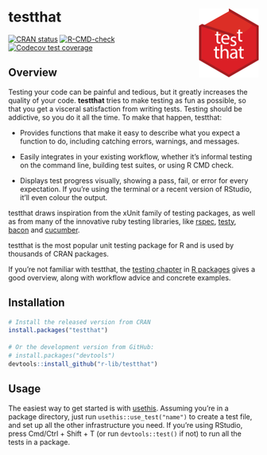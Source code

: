 
<!-- README.md is generated from README.Rmd. Please edit that file -->

# testthat <a href="https://testthat.r-lib.org"><img src="man/figures/logo.png" align="right" height="138" /></a>

<!-- badges: start -->

[![CRAN
status](https://www.r-pkg.org/badges/version/testthat)](https://cran.r-project.org/package=testthat)
[![R-CMD-check](https://github.com/r-lib/testthat/actions/workflows/R-CMD-check.yaml/badge.svg)](https://github.com/r-lib/testthat/actions/workflows/R-CMD-check.yaml)
[![Codecov test
coverage](https://codecov.io/gh/r-lib/testthat/branch/main/graph/badge.svg)](https://app.codecov.io/gh/r-lib/testthat?branch=main)
<!-- badges: end -->

## Overview

Testing your code can be painful and tedious, but it greatly increases
the quality of your code. **testthat** tries to make testing as fun as
possible, so that you get a visceral satisfaction from writing tests.
Testing should be addictive, so you do it all the time. To make that
happen, testthat:

- Provides functions that make it easy to describe what you expect a
  function to do, including catching errors, warnings, and messages.

- Easily integrates in your existing workflow, whether it’s informal
  testing on the command line, building test suites, or using R CMD
  check.

- Displays test progress visually, showing a pass, fail, or error for
  every expectation. If you’re using the terminal or a recent version of
  RStudio, it’ll even colour the output.

testthat draws inspiration from the xUnit family of testing packages, as
well as from many of the innovative ruby testing libraries, like
[rspec](https://rspec.info/), [testy](https://github.com/ahoward/testy),
[bacon](https://github.com/leahneukirchen/bacon) and
[cucumber](https://cucumber.io).

testthat is the most popular unit testing package for R and is used by
thousands of CRAN packages.

If you’re not familiar with testthat, the [testing
chapter](https://r-pkgs.org/testing-basics.html) in [R
packages](https://r-pkgs.org) gives a good overview, along with workflow
advice and concrete examples.

## Installation

``` r
# Install the released version from CRAN
install.packages("testthat")

# Or the development version from GitHub:
# install.packages("devtools")
devtools::install_github("r-lib/testthat")
```

## Usage

The easiest way to get started is with
[usethis](https://github.com/r-lib/usethis). Assuming you’re in a
package directory, just run `usethis::use_test("name")` to create a test
file, and set up all the other infrastructure you need. If you’re using
RStudio, press Cmd/Ctrl + Shift + T (or run `devtools::test()` if not)
to run all the tests in a package.
